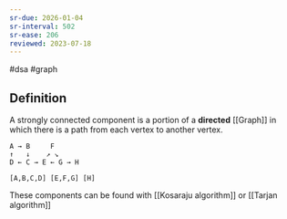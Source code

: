```yaml
---
sr-due: 2026-01-04
sr-interval: 502
sr-ease: 206
reviewed: 2023-07-18
---
```


#dsa #graph

## Definition

A strongly connected component is a portion of a **directed** [[Graph]] in which there is a path from each vertex to another vertex.

```text
A → B     F
↑   ↓    ↗ ↘
D ← C → E ← G → H

[A,B,C,D] [E,F,G] [H]
```

These components can be found with [[Kosaraju algorithm]] or [[Tarjan algorithm]]
